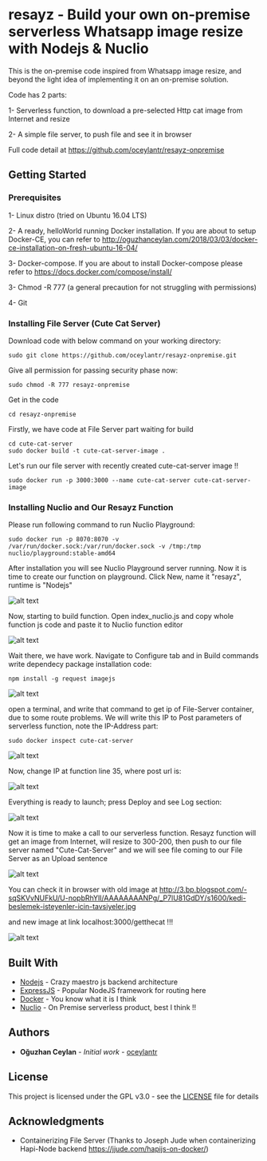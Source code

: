 # resayz - Build your own on-premise serverless Whatsapp image resize with Nodejs & Nuclio

This is the on-premise code inspired from Whatsapp image resize, and beyond the light idea of implementing it on an on-premise solution. 

Code has 2 parts:

1-  Serverless function, to download a pre-selected Http cat image from Internet and resize

2-  A simple file server, to push file and see it in browser

Full code detail at https://github.com/oceylantr/resayz-onpremise

## Getting Started

### Prerequisites

1-  Linux distro (tried on Ubuntu 16.04 LTS)

2-  A ready, helloWorld running Docker installation. If you are about to setup Docker-CE, you can refer to http://oguzhanceylan.com/2018/03/03/docker-ce-installation-on-fresh-ubuntu-16-04/

3- Docker-compose. If you are about to install Docker-compose please refer to https://docs.docker.com/compose/install/

3- Chmod -R 777 (a general precaution for not struggling with permissions)

4- Git

### Installing File Server (Cute Cat Server)

Download code with below command on your working directory:

```
sudo git clone https://github.com/oceylantr/resayz-onpremise.git
```

Give all permission for passing security phase now:

```
sudo chmod -R 777 resayz-onpremise
```

Get in the code 

```
cd resayz-onpremise
```

Firstly, we have code at File Server part waiting for build

```
cd cute-cat-server
sudo docker build -t cute-cat-server-image .
```

Let's run our file server with recently created cute-cat-server image !!

```
sudo docker run -p 3000:3000 --name cute-cat-server cute-cat-server-image
```

### Installing Nuclio and Our Resayz Function

Please run following command to run Nuclio Playground:

```
sudo docker run -p 8070:8070 -v /var/run/docker.sock:/var/run/docker.sock -v /tmp:/tmp nuclio/playground:stable-amd64
```
After installation you will see Nuclio Playground server running. Now it is time to create our function on playground. Click New, name it "resayz", runtime is "Nodejs"

![alt text](1_function_create.png)

Now, starting to build function. Open index_nuclio.js and copy whole function js code and paste it to Nuclio function editor

![alt text](2_function_create.png)

Wait there, we have work. Navigate to Configure tab and in Build commands write dependecy package installation code:

```
npm install -g request imagejs
```

![alt text](3_function_create.png)

open a terminal, and write that command to get ip of File-Server container, due to some route problems. We will write this IP to Post parameters of serverless function, note the IP-Address part:

```
sudo docker inspect cute-cat-server
```

![alt text](4_get_ip_of_file_server.png)

Now, change IP at function line 35, where post url is:

![alt text](5_change_post_ip.png)

Everything is ready to launch; press Deploy and see Log section:

![alt text](6_function_created.png)

Now it is time to make a call to our serverless function. Resayz function will get an image from Internet, will resize to 300-200, then push to our file server named "Cute-Cat-Server" and we will see file coming to our File Server as an Upload sentence

![alt text](7_finale.png)

You can check it in browser with old image at http://3.bp.blogspot.com/-sqSKVvNUFkU/U-nopbRhYlI/AAAAAAAANPg/_P7lU81GdDY/s1600/kedi-beslemek-isteyenler-icin-tavsiyeler.jpg

and new image at link localhost:3000/getthecat !!!


![alt text](8_finale_2.png)

## Built With

* [Nodejs](https://nodejs.org) - Crazy maestro js backend architecture
* [ExpressJS](https://expressjs.com/) - Popular NodeJS framework for routing here
* [Docker](https://www.docker.com/) - You know what it is I think
* [Nuclio](https://nuclio.io/) - On Premise serverless product, best I think !!

## Authors

* **Oğuzhan Ceylan** - *Initial work* - [oceylantr](https://github.com/oceylantr)

## License

This project is licensed under the GPL v3.0 - see the [LICENSE](LICENSE) file for details

## Acknowledgments

* Containerizing File Server (Thanks to Joseph Jude when containerizing Hapi-Node backend https://jjude.com/hapijs-on-docker/)
